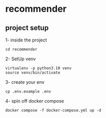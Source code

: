 # recommender

## project setup

1- inside the project
```
cd recommender
```

2- SetUp venv
```
virtualenv -p python3.10 venv
source venv/bin/activate
```

3- create your env
```
cp .env.example .env
```

4- spin off docker compose
```
docker compose -f docker-compose.yml up -d
```

